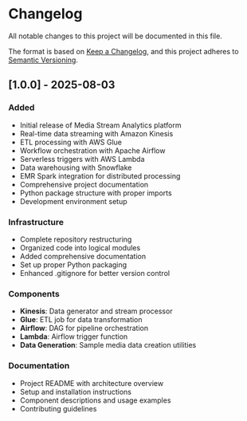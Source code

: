 # Changelog

All notable changes to this project will be documented in this file.

The format is based on [Keep a Changelog](https://keepachangelog.com/en/1.0.0/),
and this project adheres to [Semantic Versioning](https://semver.org/spec/v2.0.0.html).

## [1.0.0] - 2025-08-03

### Added
- Initial release of Media Stream Analytics platform
- Real-time data streaming with Amazon Kinesis
- ETL processing with AWS Glue
- Workflow orchestration with Apache Airflow
- Serverless triggers with AWS Lambda
- Data warehousing with Snowflake
- EMR Spark integration for distributed processing
- Comprehensive project documentation
- Python package structure with proper imports
- Development environment setup

### Infrastructure
- Complete repository restructuring
- Organized code into logical modules
- Added comprehensive documentation
- Set up proper Python packaging
- Enhanced .gitignore for better version control

### Components
- **Kinesis**: Data generator and stream processor
- **Glue**: ETL job for data transformation
- **Airflow**: DAG for pipeline orchestration
- **Lambda**: Airflow trigger function
- **Data Generation**: Sample media data creation utilities

### Documentation
- Project README with architecture overview
- Setup and installation instructions
- Component descriptions and usage examples
- Contributing guidelines
